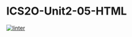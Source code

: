 # ICS2O-Unit2-05-HTML
[![linter](https://github.com/Aiden-Kwong/ICS2O-Unit2-05-HTML/workflows/linter/badge.svg)](https://github.com/marketplace/actions/super-linter)
